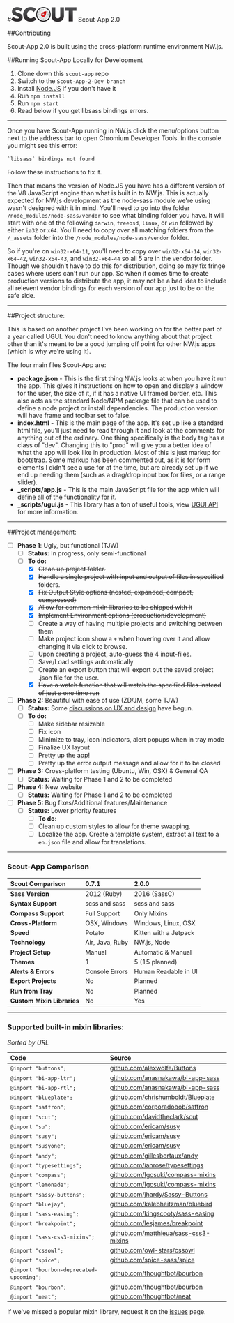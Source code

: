 #![Scout-App Logo](_img/scout-wordmark-tiny.png "Scout-App Logo") Scout-App 2.0

##Contributing

Scout-App 2.0 is built using the cross-platform runtime environment NW.js.


##Running Scout-App Locally for Development

1. Clone down this `scout-app` repo
2. Switch to the `Scout-App-2-Dev branch`
3. Install [Node.JS](http://nodejs.org) if you don't have it
4. Run `npm install`
5. Run `npm start`
6. Read below if you get libsass bindings errors.

* * *

Once you have Scout-App running in NW.js click the menu/options button next to the address bar to open Chromium Developer Tools. In the console you might see this error:

    `libsass` bindings not found

Follow these instructions to fix it.

Then that means the version of Node.JS you have has a different version of the V8 JavaScript engine than what is built in to NW.js. This is actually expected for NW.js development as the node-sass module we're using wasn't designed with it in mind. You'll need to go into the folder `/node_modules/node-sass/vendor` to see what binding folder you have. It will start with one of the following `darwin`, `freebsd`, `linux`, or `win` followed by either `ia32` or `x64`. You'll need to copy over all matching folders from the `/_assets` folder into the `/node_modules/node-sass/vendor` folder.

So if you're on `win32-x64-11`, you'll need to copy over `win32-x64-14`, `win32-x64-42`, `win32-x64-43`, and `win32-x64-44` so all 5 are in the vendor folder. Though we shouldn't have to do this for distribution, doing so may fix fringe cases where users can't run our app. So when it comes time to create production versions to distribute the app, it may not be a bad idea to include all relevent vendor bindings for each version of our app just to be on the safe side.

* * *

##Project structure:

This is based on another project I've been working on for the better part of a year called UGUI. You don't need to know anything about that project other than it's meant to be a good jumping off point for other NW.js apps (which is why we're using it).

The four main files Scout-App are:

* **package.json** - This is the first thing NW.js looks at when you have it run the app. This gives it instructions on how to open and display a window for the user, the size of it, if it has a native UI framed border, etc. This also acts as the standard Node/NPM package file that can be used to define a node project or install dependencies. The production version will have frame and toolbar set to false.
* **index.html** - This is the main page of the app. It's set up like a standard html file, you'll just need to read through it and look at the comments for anything out of the ordinary. One thing specifically is the body tag has a class of "dev". Changing this to "prod" will give you a better idea of what the app will look like in production. Most of this is just markup for bootstrap. Some markup has been commented out, as it is for form elements I didn't see a use for at the time, but are already set up if we end up needing them (such as a drag/drop input box for files, or a range slider).
* **_scripts/app.js** - This is the main JavaScript file for the app which will define all of the functionality for it.
* **_scripts/ugui.js** - This library has a ton of useful tools, view [UGUI API](http://ugui.io/api) for more information.

* * *

##Project management:

* [ ] **Phase 1**: Ugly, but functional (TJW)
  * [ ] **Status:** In progress, only semi-functional
  * [ ] **To do:**
    * [x] ~~Clean up project folder.~~
    * [x] ~~Handle a single project with input and output of files in specified folders.~~
    * [x] ~~Fix Output Style options (nested, expanded, compact, compressed)~~
    * [x] ~~Allow for common mixin libraries to be shipped with it~~
    * [x] ~~Implement Environment options (production/development)~~
    * [ ] Create a way of having multiple projects and switching between them
    * [ ] Make project icon show a `+` when hovering over it and allow changing it via click to browse.
    * [ ] Upon creating a project, auto-guess the 4 input-files.
    * [ ] Save/Load settings automatically
    * [ ] Create an export button that will export out the saved project .json file for the user.
    * [x] ~~Have a watch function that will watch the specified files instead of just a one time run~~
* [ ] **Phase 2:** Beautiful with ease of use (ZD/JM, some TJW)
  * [ ] **Status:** Some [discussions on UX and design](https://github.com/mhs/scout-app/issues/186) have begun.
  * [ ] **To do:**
    * [ ] Make sidebar resizable
    * [ ] Fix icon
    * [ ] Minimize to tray, icon indicators, alert popups when in tray mode
    * [ ] Finalize UX layout
    * [ ] Pretty up the app!
    * [ ] Pretty up the error output message and allow for it to be closed
* [ ] **Phase 3:** Cross-platform testing (Ubuntu, Win, OSX) & General QA
  * [ ] **Status:** Waiting for Phase 1 and 2 to be completed
* [ ] **Phase 4:** New website
  * [ ] **Status:** Waiting for Phase 1 and 2 to be completed
* [ ] **Phase 5:** Bug fixes/Additional features/Maintenance
  * [ ] **Status:** Lower priority features
    * [ ] **To do:**
    * [ ] Clean up custom styles to allow for theme swapping.
    * [ ] Localize the app. Create a template system, extract all text to a `en.json` file and allow for translations.

* * *

### Scout-App Comparison

Scout Comparison           | 0.7.1           | 2.0.0
:--                        | :--             | :--
**Sass Version**           | 2012 (Ruby)     | 2016 (SassC)
**Syntax Support**         | scss and sass   | scss and sass
**Compass Support**        | Full Support    | Only Mixins
**Cross-Platform**         | OSX, Windows    | Windows, Linux, OSX
**Speed**                  | Potato          | Kitten with a Jetpack
**Technology**             | Air, Java, Ruby | NW.js, Node
**Project Setup**          | Manual          | Automatic & Manual
**Themes**                 | 1               | 5 (15 planned)
**Alerts & Errors**        | Console Errors  | Human Readable in UI
**Export Projects**        | No              | Planned
**Run from Tray**          | No              | Planned
**Custom Mixin Libraries** | No              | Yes

* * *

### Supported built-in mixin libraries:

*Sorted by URL*

Code                                     | Source
:--                                      | :--
`@import "buttons";`                     | [github.com/alexwolfe/Buttons          ](https://github.com/alexwolfe/Buttons)
`@import "bi-app-ltr";`                  | [github.com/anasnakawa/bi-app-sass     ](https://github.com/anasnakawa/bi-app-sass)
`@import "bi-app-rtl";`                  | [github.com/anasnakawa/bi-app-sass     ](https://github.com/anasnakawa/bi-app-sass)
`@import "blueplate";`                   | [github.com/chrishumboldt/Blueplate    ](https://github.com/chrishumboldt/Blueplate)
`@import "saffron";`                     | [github.com/corporadobob/saffron       ](https://github.com/corporadobob/saffron)
`@import "scut";`                        | [github.com/davidtheclark/scut         ](https://github.com/davidtheclark/scut)
`@import "su";`                          | [github.com/ericam/susy                ](https://github.com/ericam/susy)
`@import "susy";`                        | [github.com/ericam/susy                ](https://github.com/ericam/susy)
`@import "susyone";`                     | [github.com/ericam/susy                ](https://github.com/ericam/susy)
`@import "andy";`                        | [github.com/gillesbertaux/andy         ](https://github.com/gillesbertaux/andy)
`@import "typesettings";`                | [github.com/ianrose/typesettings       ](https://github.com/ianrose/typesettings)
`@import "compass";`                     | [github.com/Igosuki/compass-mixins     ](https://github.com/Igosuki/compass-mixins)
`@import "lemonade";`                    | [github.com/Igosuki/compass-mixins     ](https://github.com/Igosuki/compass-mixins)
`@import "sassy-buttons";`               | [github.com/jhardy/Sassy-Buttons       ](https://github.com/jhardy/Sassy-Buttons)
`@import "bluejay";`                     | [github.com/kalebheitzman/bluebird     ](https://github.com/kalebheitzman/bluebird)
`@import "sass-easing";`                 | [github.com/kingscooty/sass-easing     ](https://github.com/kingscooty/sass-easing)
`@import "breakpoint";`                  | [github.com/lesjames/breakpoint        ](https://github.com/lesjames/breakpoint)
`@import "sass-css3-mixins";`            | [github.com/matthieua/sass-css3-mixins ](https://github.com/matthieua/sass-css3-mixins)
`@import "cssowl";`                      | [github.com/owl-stars/cssowl           ](https://github.com/owl-stars/cssowl)
`@import "spice";`                       | [github.com/spice-sass/spice           ](https://github.com/spice-sass/spice)
`@import "bourbon-deprecated-upcoming";` | [github.com/thoughtbot/bourbon         ](https://github.com/thoughtbot/bourbon)
`@import "bourbon";`                     | [github.com/thoughtbot/bourbon         ](https://github.com/thoughtbot/bourbon)
`@import "neat";`                        | [github.com/thoughtbot/neat            ](https://github.com/thoughtbot/neat)

If we've missed a popular mixin library, request it on the [issues](https://github.com/mhs/scout-app/issues) page.

